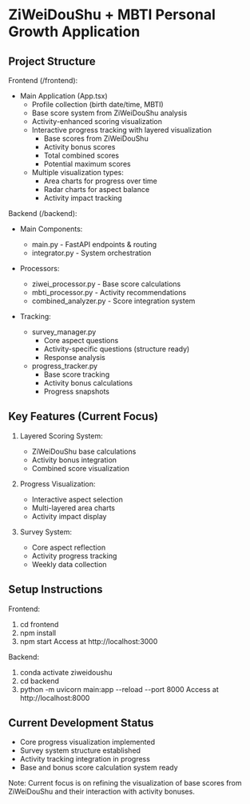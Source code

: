 ZiWeiDouShu + MBTI Personal Growth Application
============================================

Project Structure
----------------

Frontend (/frontend):
- Main Application (App.tsx)
  * Profile collection (birth date/time, MBTI)
  * Base score system from ZiWeiDouShu analysis
  * Activity-enhanced scoring visualization
  * Interactive progress tracking with layered visualization
    - Base scores from ZiWeiDouShu
    - Activity bonus scores
    - Total combined scores
    - Potential maximum scores
  * Multiple visualization types:
    - Area charts for progress over time
    - Radar charts for aspect balance
    - Activity impact tracking

Backend (/backend):
- Main Components:
  * main.py - FastAPI endpoints & routing
  * integrator.py - System orchestration

- Processors:
  * ziwei_processor.py - Base score calculations
  * mbti_processor.py - Activity recommendations
  * combined_analyzer.py - Score integration system

- Tracking:
  * survey_manager.py 
    - Core aspect questions
    - Activity-specific questions (structure ready)
    - Response analysis
  * progress_tracker.py
    - Base score tracking
    - Activity bonus calculations
    - Progress snapshots

Key Features (Current Focus)
-----------
1. Layered Scoring System:
   - ZiWeiDouShu base calculations
   - Activity bonus integration
   - Combined score visualization

2. Progress Visualization:
   - Interactive aspect selection
   - Multi-layered area charts
   - Activity impact display

3. Survey System:
   - Core aspect reflection
   - Activity progress tracking
   - Weekly data collection

Setup Instructions
----------------
Frontend:
1. cd frontend
2. npm install
3. npm start
Access at http://localhost:3000

Backend:
1. conda activate ziweidoushu
2. cd backend
3. python -m uvicorn main:app --reload --port 8000
Access at http://localhost:8000

Current Development Status
------------------
- Core progress visualization implemented
- Survey system structure established
- Activity tracking integration in progress
- Base and bonus score calculation system ready

Note: Current focus is on refining the visualization of base scores from ZiWeiDouShu and their interaction with activity bonuses.